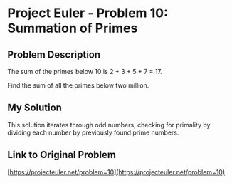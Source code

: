# Project Euler - Problem 10: Summation of Primes

## Problem Description

The sum of the primes below 10 is 2 + 3 + 5 + 7 = 17.

Find the sum of all the primes below two million.

## My Solution

This solution iterates through odd numbers, checking for primality by dividing each number by previously found prime numbers.

## Link to Original Problem

[https://projecteuler.net/problem=10](https://projecteuler.net/problem=10)